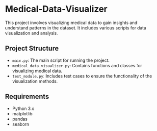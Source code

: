 # Medical-Data-Visualizer
This project involves visualizing medical data to gain insights and understand patterns in the dataset. It includes various scripts for data visualization and analysis.

## Project Structure

- `main.py`: The main script for running the project.
- `medical_data_visualizer.py`: Contains functions and classes for visualizing medical data.
- `test_module.py`: Includes test cases to ensure the functionality of the visualization methods.

## Requirements

- Python 3.x
- matplotlib
- pandas
- seaborn
